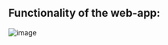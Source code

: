 ## Functionality of the web-app:
![image](https://github.com/Shipy4kaRU/Pig-game/blob/main/pig-game-flowchart.001.png)
